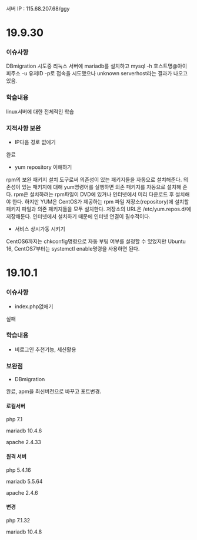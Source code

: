 서버 IP : 115.68.207.68/ggy

# 19.9.30

### 이슈사항

DBmigration 시도중
	리눅스 서버에 mariadb를 설치하고 mysql -h 호스트명@아이피주소 -u 유저ID -p로 접속을 시도했으나 unknown serverhost라는 결과가 나오고 있음. 

### 학습내용

linux서버에 대한 전체적인 학습

### 지적사항 보완

* IP다음 경로 없애기

완료


* yum repository 이해하기

rpm의 보완 패키지 설치 도구로써 의존성이 있는 패키지들을 자동으로 설치해준다. 의존성이 있는 패키지에 대해 yum명령어를 실행하면 의존 패키지를 자동으로 설치해 준다. rpm은 설치하려는 rpm파일이 DVD에 있거나 인터넷에서 미리 다운로드 후 설치해야 한다. 하지만 YUM은 CentOS가 제공하는 rpm 파일 저장소(repository)에 설치할 패키지 파일과 의존 패키지들을 모두 설치한다. 저장소의 URL은 /etc/yum.repos.d/에 저장해둔다. 인터넷에서 설치하기 때문에 인터넷 연결이 필수적이다.


* 서비스 상시가동 시키기

CentOS6까지는 chkconfig명령으로 자동 부팅 여부를 설정할 수 있었지만 Ubuntu 16, CentOS7부터는 systemctl enable명령을 사용하면 된다. 







# 19.10.1

### 이슈사항

* index.php없애기 

실패


### 학습내용

* 비로그인 추천기능, 세션활용

### 보완점

* DBmigration

완료, apm을 최신버전으로 바꾸고 포트변경. 



#### 로컬서버

php 7.1

mariadb 10.4.6

apache 2.4.33



#### 원격 서버

php 5.4.16

mariadb 5.5.64

apache 2.4.6



#### 변경

php 7.1.32

mariadb 10.4.8
